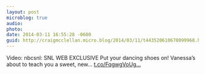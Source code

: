```yaml
---
layout: post
microblog: true
audio: 
photo: 
date: 2014-03-11 16:55:28 -0600
guid: http://craigmcclellan.micro.blog/2014/03/11/t443520610678099968.html
---
```

Video: nbcsnl: SNL WEB EXCLUSIVE Put your dancing shoes on! Vanessa’s about to teach you a sweet, new... [t.co/FqgwgVoUg...](http://t.co/FqgwgVoUgY)
